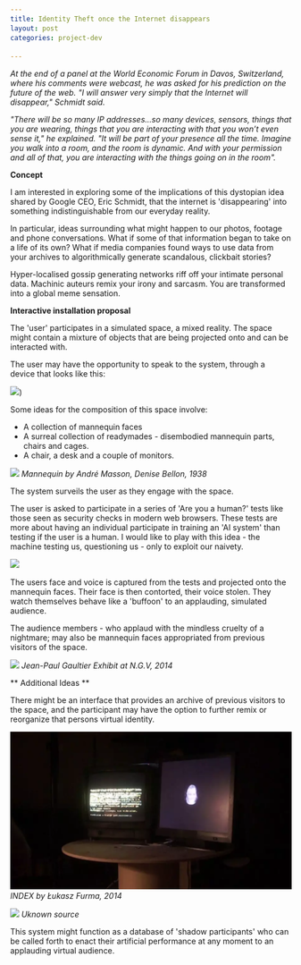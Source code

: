 ```yaml
---
title: Identity Theft once the Internet disappears
layout: post
categories: project-dev

---
```


_At the end of a panel at the World Economic Forum in Davos, Switzerland, where his comments were webcast, he was asked for his prediction on the future of the web. "I will answer very simply that the Internet will disappear," Schmidt said._

_"There will be so many IP addresses…so many devices, sensors, things that you are wearing, things that you are interacting with that you won’t even sense it," he explained. "It will be part of your presence all the time. Imagine you walk into a room, and the room is dynamic. And with your permission and all of that, you are interacting with the things going on in the room"._

**Concept**

I am interested in exploring some of the implications of this dystopian idea shared by Google CEO, Eric Schmidt, that the internet is 'disappearing' into something indistinguishable from our everyday reality.

In particular, ideas surrounding what might happen to our photos, footage and phone conversations. What if some of that information began to take on a life of its own? What if media companies found ways to use data from your archives to algorithmically generate scandalous, clickbait stories?

Hyper-localised gossip generating networks riff off your intimate personal data. Machinic auteurs remix your irony and sarcasm. You are transformed into a global meme sensation.

**Interactive installation proposal**

The 'user' participates in a simulated space, a mixed reality. The space might contain a mixture of objects that are being projected onto and can be interacted with.

The user may have the opportunity to speak to the system, through a device that looks like this:

![](https://images-na.ssl-images-amazon.com/images/I/61dwPV5niOL._SY355_.jpg))


Some ideas for the composition of this space involve:
* A collection of mannequin faces
* A surreal collection of readymades - disembodied mannequin parts, chairs and cages.
* A chair, a desk and a couple of monitors.

![](https://blondesongstress.files.wordpress.com/2014/02/andrc3a9-masson-surrealist-mannequin-head-in-a-cage-19381.jpg)
_Mannequin by André Masson, Denise Bellon, 1938_

The system surveils the user as they engage with the space.

The user is asked to participate in a series of 'Are you a human?' tests like those seen as security checks in modern web browsers. These tests are more about having an individual participate in training an 'AI system' than testing if the user is a human. I would like to play with this idea - the machine testing us, questioning us - only to exploit our naivety.

![](http://cdn.access-ai.com/wp-content/uploads/2017/03/1417716998-google-says-rip-captcha-sort-of-610x500.jpg)

The users face and voice is captured from the tests and projected onto the mannequin faces. Their face is then contorted, their voice stolen. They watch themselves behave like a 'buffoon' to an applauding, simulated audience.

The audience members - who applaud with the mindless cruelty of a nightmare; may also be mannequin faces appropriated from previous visitors of the space.

![](https://i.ytimg.com/vi/-l1EbxZNBfU/maxresdefault.jpg)
_Jean-Paul Gaultier Exhibit at N.G.V, 2014_


** Additional Ideas **

There might be an interface that provides an archive of previous visitors to the space, and the participant may have the option to further remix or reorganize that persons virtual identity.

![](/blog/assets/index.PNG)
_INDEX by Łukasz Furma, 2014_

![](https://i.ytimg.com/vi/lEtiuVVuWL8/maxresdefault.jpg)
_Uknown source_

This system might function as a database of 'shadow participants' who can be called forth to enact their artificial performance at any moment to an applauding virtual audience.
